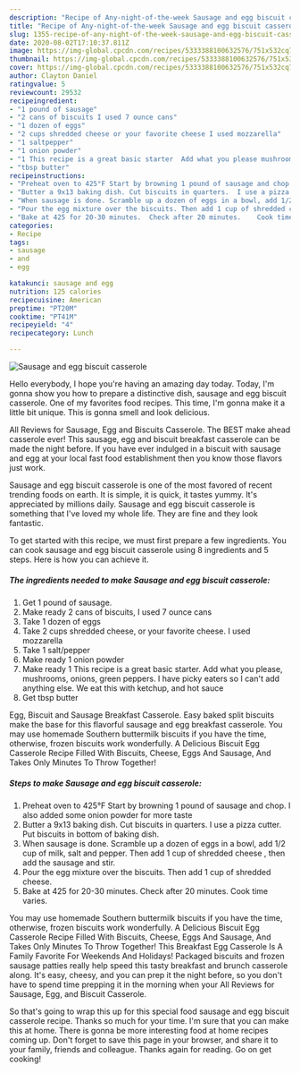```yaml
---
description: "Recipe of Any-night-of-the-week Sausage and egg biscuit casserole"
title: "Recipe of Any-night-of-the-week Sausage and egg biscuit casserole"
slug: 1355-recipe-of-any-night-of-the-week-sausage-and-egg-biscuit-casserole
date: 2020-08-02T17:10:37.811Z
image: https://img-global.cpcdn.com/recipes/5333388100632576/751x532cq70/sausage-and-egg-biscuit-casserole-recipe-main-photo.jpg
thumbnail: https://img-global.cpcdn.com/recipes/5333388100632576/751x532cq70/sausage-and-egg-biscuit-casserole-recipe-main-photo.jpg
cover: https://img-global.cpcdn.com/recipes/5333388100632576/751x532cq70/sausage-and-egg-biscuit-casserole-recipe-main-photo.jpg
author: Clayton Daniel
ratingvalue: 5
reviewcount: 29532
recipeingredient:
- "1 pound of sausage"
- "2 cans of biscuits I used 7 ounce cans"
- "1 dozen of eggs"
- "2 cups shredded cheese or your favorite cheese I used mozzarella"
- "1 saltpepper"
- "1 onion powder"
- "1 This recipe is a great basic starter  Add what you please mushrooms onions green peppers I have picky eaters so I cant add anything else We eat this with ketchup and hot sauce"
- "tbsp butter"
recipeinstructions:
- "Preheat oven to 425°F Start by browning 1 pound of sausage and chop. I also added some onion powder for more taste"
- "Butter a 9x13 baking dish. Cut biscuits in quarters.  I use a pizza cutter. Put biscuits in bottom of baking dish."
- "When sausage is done. Scramble up a dozen of eggs in a bowl, add 1/2 cup of milk, salt and pepper.  Then add 1 cup of shredded cheese , then add the sausage and stir."
- "Pour the egg mixture over the biscuits. Then add 1 cup of shredded cheese."
- "Bake at 425 for 20-30 minutes.  Check after 20 minutes.    Cook time varies."
categories:
- Recipe
tags:
- sausage
- and
- egg

katakunci: sausage and egg 
nutrition: 125 calories
recipecuisine: American
preptime: "PT20M"
cooktime: "PT41M"
recipeyield: "4"
recipecategory: Lunch

---
```



![Sausage and egg biscuit casserole](https://img-global.cpcdn.com/recipes/5333388100632576/751x532cq70/sausage-and-egg-biscuit-casserole-recipe-main-photo.jpg)

Hello everybody, I hope you're having an amazing day today. Today, I'm gonna show you how to prepare a distinctive dish, sausage and egg biscuit casserole. One of my favorites food recipes. This time, I'm gonna make it a little bit unique. This is gonna smell and look delicious.

All Reviews for Sausage, Egg and Biscuits Casserole. The BEST make ahead casserole ever! This sausage, egg and biscuit breakfast casserole can be made the night before. If you have ever indulged in a biscuit with sausage and egg at your local fast food establishment then you know those flavors just work.

Sausage and egg biscuit casserole is one of the most favored of recent trending foods on earth. It is simple, it is quick, it tastes yummy. It's appreciated by millions daily. Sausage and egg biscuit casserole is something that I've loved my whole life. They are fine and they look fantastic.


To get started with this recipe, we must first prepare a few ingredients. You can cook sausage and egg biscuit casserole using 8 ingredients and 5 steps. Here is how you can achieve it.

<!--inarticleads1-->

##### The ingredients needed to make Sausage and egg biscuit casserole:

1. Get 1 pound of sausage.
1. Make ready 2 cans of biscuits, I used 7 ounce cans
1. Take 1 dozen of eggs
1. Take 2 cups shredded cheese, or your favorite cheese. I used mozzarella
1. Take 1 salt/pepper
1. Make ready 1 onion powder
1. Make ready 1 This recipe is a great basic starter.  Add what you please, mushrooms, onions, green peppers. I have picky eaters so I can&#39;t add anything else. We eat this with ketchup, and hot sauce
1. Get tbsp butter


Egg, Biscuit and Sausage Breakfast Casserole. Easy baked split biscuits make the base for this flavorful sausage and egg breakfast casserole. You may use homemade Southern buttermilk biscuits if you have the time, otherwise, frozen biscuits work wonderfully. A Delicious Biscuit Egg Casserole Recipe Filled With Biscuits, Cheese, Eggs And Sausage, And Takes Only Minutes To Throw Together! 

<!--inarticleads2-->

##### Steps to make Sausage and egg biscuit casserole:

1. Preheat oven to 425°F Start by browning 1 pound of sausage and chop. I also added some onion powder for more taste
1. Butter a 9x13 baking dish. Cut biscuits in quarters.  I use a pizza cutter. Put biscuits in bottom of baking dish.
1. When sausage is done. Scramble up a dozen of eggs in a bowl, add 1/2 cup of milk, salt and pepper.  Then add 1 cup of shredded cheese , then add the sausage and stir.
1. Pour the egg mixture over the biscuits. Then add 1 cup of shredded cheese.
1. Bake at 425 for 20-30 minutes.  Check after 20 minutes.    Cook time varies.


You may use homemade Southern buttermilk biscuits if you have the time, otherwise, frozen biscuits work wonderfully. A Delicious Biscuit Egg Casserole Recipe Filled With Biscuits, Cheese, Eggs And Sausage, And Takes Only Minutes To Throw Together! This Breakfast Egg Casserole Is A Family Favorite For Weekends And Holidays! Packaged biscuits and frozen sausage patties really help speed this tasty breakfast and brunch casserole along. It&#39;s easy, cheesy, and you can prep it the night before, so you don&#39;t have to spend time prepping it in the morning when your All Reviews for Sausage, Egg, and Biscuit Casserole. 

So that's going to wrap this up for this special food sausage and egg biscuit casserole recipe. Thanks so much for your time. I'm sure that you can make this at home. There is gonna be more interesting food at home recipes coming up. Don't forget to save this page in your browser, and share it to your family, friends and colleague. Thanks again for reading. Go on get cooking!
